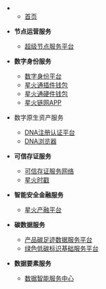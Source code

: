 - 
  * [首页](README.md)

- **节点运营服务**
  
  - [超级节点服务平台](/docs/骨干节点接入服务/超级节点服务平台/超级节点服务平台.md)

- **数字身份服务**
  
  - [数字身份平台](/docs/数字身份服务/数字身份平台/数字身份平台.md)
  - [星火通插件钱包](/docs/数字身份服务/星火通插件钱包/星火通插件钱包.md)
  - [星火通硬件钱包](/docs/数字身份服务/星火通硬件钱包/星火通硬件钱包.md)
  - [星火链网APP](/docs/数字身份服务/星火链网APP/星火链网APP.md)

- 数字原生资产服务
  
  * [DNA注册认证平台](/docs/数字原生资产服务/DNA注册认证平台/DNA注册认证平台.md)
  * [DNA浏览器](/docs/数字原生资产服务/DNA浏览器/DNA浏览器.md)

- **可信存证服务**
  
  - [可信存证服务网络](/docs/可信存证服务/可信存证服务网络/可信存证服务网络.md)
  - [星火时戳](/docs/可信存证服务/可信时戳/星火时戳.md)

- **智能安全金融服务**
  
  * [星火产融平台](/docs/智能安全金融服务/星火产融平台/星火产融平台.md)

- **碳数据服务**
  
  * [产品碳足迹数据服务平台](/docs/碳数据服务/产品碳足迹数据服务平台/产品碳足迹数据服务平台.md)
  * [绿色低碳标识基础服务平台](/docs/碳数据服务/绿色低碳标识基础服务平台/绿色低碳标识基础服务平台.md)

- **数据要素服务**
  
  * [数据智能服务中心](/docs/数据要素服务/数据智能服务中心/数据智能服务中心.md)